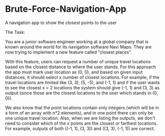 # Brute-Force-Navigation-App
A navigation app to show the closest points to the user 

The Task:

You are a junior software engineer working at a global company that is known around 
the world for its navigation software Navi Maps. They are now trying to implement a new 
feature called "closest places".

With this feature, users can request a number of unique 
travel locations based on the closest distance to where the user stands. For this approach 
the app must mark user location as (0, 0), and based on given input distances, it should 
select x number of closest locations. For example, if the travel locations are limited like 
(3, 3), (5, -5), and (-1, 1) and if the user wants to see the closest x = 2 locations the system 
should give (-1, 1) and (3, 3) as output (since those are the closest locations to the user 
which stands in (0, 0)).


We also know that the point locations contain only integers (which will be in a form of 
an array with n*2 elements), and in one point there can only be one unique travel 
location. Also, when we are listing the outputs, we don't need to consider which of the x 
points are the closest or farthest locations. For example, outputs of both ((-1, 1), (3, 3)) 
and ((3, 3), (-1, 1)) are correct.
